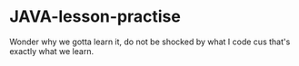 # JAVA-lesson-practise
Wonder why we gotta learn it, do not be shocked by what I code cus that's exactly what we learn.

